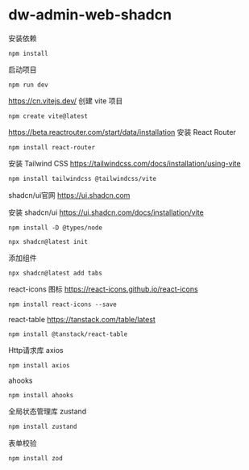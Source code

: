 # dw-admin-web-shadcn



安装依赖
```shell
npm install
```

启动项目
```shell
npm run dev

```


https://cn.vitejs.dev/
创建 vite 项目
```shell
npm create vite@latest
```

https://beta.reactrouter.com/start/data/installation
安装 React Router
```shell
npm install react-router
```

安装 Tailwind CSS  https://tailwindcss.com/docs/installation/using-vite
```bash
npm install tailwindcss @tailwindcss/vite
```


shadcn/ui官网  https://ui.shadcn.com

安装 shadcn/ui https://ui.shadcn.com/docs/installation/vite
```shell
npm install -D @types/node

npx shadcn@latest init
```

添加组件
```shell
npx shadcn@latest add tabs
```

react-icons 图标 https://react-icons.github.io/react-icons
```shell
npm install react-icons --save
```

react-table  https://tanstack.com/table/latest
```shell
npm install @tanstack/react-table
```


Http请求库 axios
```shell
npm install axios
```

ahooks
```shell
npm install ahooks
```

全局状态管理库 zustand
```bash
npm install zustand
```

表单校验
```shell
npm install zod
```